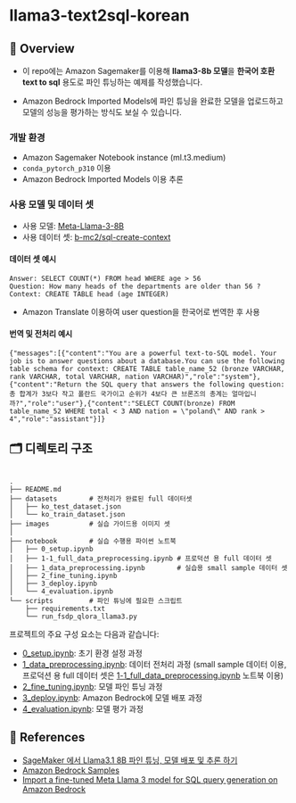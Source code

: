 # llama3-text2sql-korean

## 🔭 Overview

- 이 repo에는 Amazon Sagemaker를 이용해 **llama3-8b 모델**을 **한국어 호환 text to sql** 용도로 파인 튜닝하는 예제를 작성했습니다.

- Amazon Bedrock Imported Models에 파인 튜닝을 완료한 모델을 업로드하고 모델의 성능을 평가하는 방식도 보실 수 있습니다.

### 개발 환경

- Amazon Sagemaker Notebook instance (ml.t3.medium)
- `conda_pytorch_p310` 이용
- Amazon Bedrock Imported Models 이용 추론

### 사용 모델 및 데이터 셋

- 사용 모델: [Meta-Llama-3-8B](https://huggingface.co/meta-llama/Meta-Llama-3-8B)
- 사용 데이터 셋: [b-mc2/sql-create-context](https://huggingface.co/datasets/b-mc2/sql-create-context)

#### 데이터 셋 예시

```
Answer: SELECT COUNT(*) FROM head WHERE age > 56
Question: How many heads of the departments are older than 56 ?
Context: CREATE TABLE head (age INTEGER)
```

- Amazon Translate 이용하여 user question을 한국어로 번역한 후 사용

#### 번역 및 전처리 예시

```
{"messages":[{"content":"You are a powerful text-to-SQL model. Your job is to answer questions about a database.You can use the following table schema for context: CREATE TABLE table_name_52 (bronze VARCHAR, rank VARCHAR, total VARCHAR, nation VARCHAR)","role":"system"},{"content":"Return the SQL query that answers the following question: 총 합계가 3보다 작고 폴란드 국가이고 순위가 4보다 큰 브론즈의 총계는 얼마입니까?","role":"user"},{"content":"SELECT COUNT(bronze) FROM table_name_52 WHERE total < 3 AND nation = \"poland\" AND rank > 4","role":"assistant"}]}

```

## 🗂️ 디렉토리 구조

```text

.
├── README.md
├── datasets        # 전처리가 완료된 full 데이터셋
│   ├── ko_test_dataset.json
│   └── ko_train_dataset.json
├── images          # 실습 가이드용 이미지 셋
│
├── notebook        # 실습 수행용 파이썬 노트북
│   ├── 0_setup.ipynb
│   ├── 1-1_full_data_preprocessing.ipynb # 프로덕션 용 full 데이터 셋
│   ├── 1_data_preprocessing.ipynb        # 실습용 small sample 데이터 셋
│   ├── 2_fine_tuning.ipynb
│   ├── 3_deploy.ipynb
│   └── 4_evaluation.ipynb
└── scripts         # 파인 튜닝에 필요한 스크립트
    ├── requirements.txt
    └── run_fsdp_qlora_llama3.py

```

프로젝트의 주요 구성 요소는 다음과 같습니다:

- [0_setup.ipynb](notebook/0_setup.ipynb): 초기 환경 설정 과정
- [1_data_preprocessing.ipynb](notebook/1_data_preprocessing.ipynb): 데이터 전처리 과정 (small sample 데이터 이용, 프로덕션 용 full 데이터 셋은 [1-1_full_data_preprocessing.ipynb](notebook/1-1_full_data_preprocessing.ipynb) 노트북 이용)
- [2_fine_tuning.ipynb](notebook/2_fine_tuning.ipynb): 모델 파인 튜닝 과정
- [3_deploy.ipynb](notebook/3_deploy.ipynb): Amazon Bedrock에 모델 배포 과정
- [4_evaluation.ipynb](notebook/4_evaluation.ipynb): 모델 평가 과정

## 📝 References

- [SageMaker 에서 Llama3.1 8B 파인 튜닝, 모델 배포 및 추론 하기](https://github.com/aws-samples/aws-ai-ml-workshop-kr/tree/master/genai/aws-gen-ai-kr/30_fine_tune/03-fine-tune-llama3/llama3-1)
- [Amazon Bedrock Samples](https://github.com/aws-samples/amazon-bedrock-samples/blob/main/custom_models/import_models/llama-3/customized-text-to-sql-model.ipynb)
- [Import a fine-tuned Meta Llama 3 model for SQL query generation on Amazon Bedrock](https://aws.amazon.com/blogs/machine-learning/import-a-fine-tuned-meta-llama-3-model-for-sql-query-generation-on-amazon-bedrock/)
